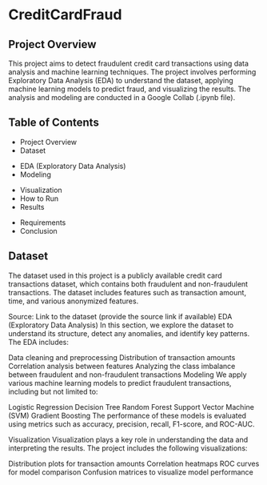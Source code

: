 # CreditCardFraud
## Project Overview
This project aims to detect fraudulent credit card transactions using data analysis and machine learning techniques. The project involves performing Exploratory Data Analysis (EDA) to understand the dataset, applying machine learning models to predict fraud, and visualizing the results. The analysis and modeling are conducted in a Google Collab (.ipynb file).

## Table of Contents
- Project Overview
- Dataset
* EDA (Exploratory Data Analysis)
* Modeling
+ Visualization
+ How to Run
+ Results
- Requirements
- Conclusion

## Dataset
The dataset used in this project is a publicly available credit card transactions dataset, which contains both fraudulent and non-fraudulent transactions. The dataset includes features such as transaction amount, time, and various anonymized features.

Source: Link to the dataset (provide the source link if available)
EDA (Exploratory Data Analysis)
In this section, we explore the dataset to understand its structure, detect any anomalies, and identify key patterns. The EDA includes:

Data cleaning and preprocessing
Distribution of transaction amounts
Correlation analysis between features
Analyzing the class imbalance between fraudulent and non-fraudulent transactions
Modeling
We apply various machine learning models to predict fraudulent transactions, including but not limited to:

Logistic Regression
Decision Tree
Random Forest
Support Vector Machine (SVM)
Gradient Boosting
The performance of these models is evaluated using metrics such as accuracy, precision, recall, F1-score, and ROC-AUC.

Visualization
Visualization plays a key role in understanding the data and interpreting the results. The project includes the following visualizations:

Distribution plots for transaction amounts
Correlation heatmaps
ROC curves for model comparison
Confusion matrices to visualize model performance
